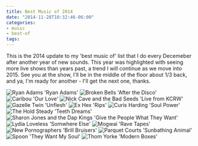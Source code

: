 ```yaml
---
title: Best Music of 2014
date: "2014-11-28T10:32:46-06:00"
categories:
- music
- best-of
tags:
---
```

This is the 2014 update to my 'best music of' list that I do every Decemeber after another year of new sounds. This year was highlighted with seeing more live shows than years past, a trend I will continue as we move into 2015. See you at the show, I'll be in the middle of the floor about 1/3 back, and ya, I'm ready for another - I'll get the next one, thanks.
<!--more-->
![Ryan Adams 'Ryan Adams'](/2014/best-music/ryanadams.jpg)
![Broken Bells 'After the Disco'](/2014/best-music/afterthedisco.jpg)
![Caribou 'Our Love'](/2014/best-music/ourlove.jpg)
![Nick Cave and the Bad Seeds 'Live from KCRW'](/2014/best-music/livefromkcrw.jpeg)
![Gazelle Twin 'Unflesh'](/2014/best-music/unflesh.jpeg)
![Ex Hex 'Rips'](/2014/best-music/rips.jpg)
![Curis Harding 'Soul Power'](/2014/best-music/soulpower.jpg)
![The Hold Steady 'Teeth Dreams'](/2014/best-music/teethdreams.jpg)
![Sharon Jones and the Dap Kings 'Give the People What They Want'](/2014/best-music/givethepeoplewhattheywant.jpeg)
![Lydia Loveless 'Somwhere Else'](/2014/best-music/somewhereelse.jpeg)
![Mogwai 'Rave Tapes'](/2014/best-music/ravetapes.jpg)
![New Pornographers 'Brill Bruisers'](/2014/best-music/brillbruisers.jpg)
![Parquet Courts 'Sunbathing Animal'](/2014/best-music/sunbathinganimal.jpg) 
![Spoon 'They Want My Soul'](/2014/best-music/theywantmysoul.jpg)
![Thom Yorke 'Modern Boxes'](/2014/best-music/modernboxes.jpg)
